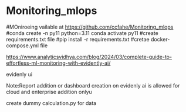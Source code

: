 # Monitoring_mlops

#MOniroeing vailable at https://github.com/ccfahe/Monitoring_mlops
#conda create -n py11 python=3.11
conda activate py11
#create requirements.txt file
#pip install -r requirements.txt
#cretae docker-compose.yml file

https://www.analyticsvidhya.com/blog/2024/03/complete-guide-to-effortless-ml-monitoring-with-evidently-ai/

evidenly ui


Note:Report addition or dashboard creation on evidenly ai is allowed for cloud and enterprise addition onlyu


create dummy calculation.py for data 